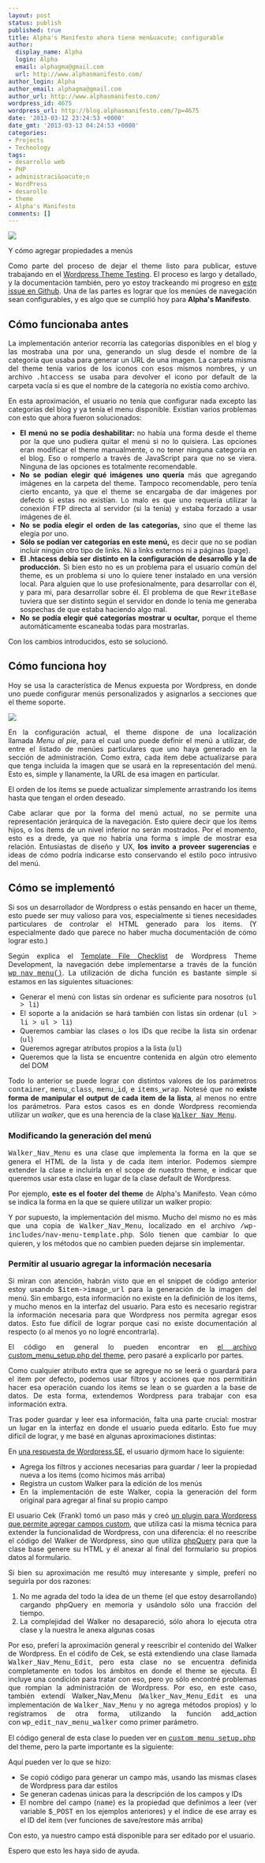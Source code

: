 ```yaml
---
layout: post
status: publish
published: true
title: Alpha's Manifesto ahora tiene men&uacute; configurable
author:
  display_name: Alpha
  login: Alpha
  email: alphagma@gmail.com
  url: http://www.alphasmanifesto.com/
author_login: Alpha
author_email: alphagma@gmail.com
author_url: http://www.alphasmanifesto.com/
wordpress_id: 4675
wordpress_url: http://blog.alphasmanifesto.com/?p=4675
date: '2013-03-12 23:24:53 +0000'
date_gmt: '2013-03-13 04:24:53 +0000'
categories:
- Projects
- Technology
tags:
- desarrollo web
- PHP
- administraci&oacute;n
- WordPress
- desarollo
- theme
- Alpha's Manifesto
comments: []
---
```


![](/assets/configurableMenu.jpg)

Y cómo agregar propiedades a menús

<p style="text-align: justify;">Como parte del proceso de dejar el theme listo para publicar, estuve trabajando en el <a title="Theme Testing Process, de Wordpress Codex" href="http://codex.wordpress.org/Theme_Development#Theme_Testing_Process">Wordpress Theme Testing</a>. El proceso es largo y detallado, y la documentaci&oacute;n tambi&eacute;n, pero yo estoy trackeando mi progreso en <a title="Setup Wordpress Theme Testing" href="https://github.com/AlphaGit/alphasmanifesto/issues/10">este issue en Github</a>. Una de las partes es lograr que los men&uacute;es de navegaci&oacute;n sean configurables, y es algo que se cumpli&oacute; hoy para <strong>Alpha's Manifesto</strong>.</p>
<p><!--more--></p>
<h2 style="text-align: justify;">C&oacute;mo funcionaba antes</h2>
<p style="text-align: justify;">La implementaci&oacute;n anterior recorr&iacute;a las categor&iacute;as disponibles en el blog y las mostraba una por una, generando un slug desde el nombre de la categor&iacute;a que usaba para generar un URL de una imagen. La carpeta misma del&nbsp;theme ten&iacute;a varios de los iconos con esos mismos nombres, y un archivo <span style="font-family: 'courier new', courier;">.htaccess</span> se usaba para devolver el icono por default de la carpeta vac&iacute;a si es que el nombre de la categor&iacute;a no exist&iacute;a como archivo.</p>
<p style="text-align: justify;">En esta aproximaci&oacute;n, el usuario no ten&iacute;a que configurar nada excepto las categor&iacute;as del blog y ya ten&iacute;a el menu disponible. Exist&iacute;an varios problemas con esto que ahora fueron solucionados:</p>
<ul style="text-align: justify;">
<li><strong>El men&uacute; no se pod&iacute;a deshabilitar:&nbsp;</strong>no hab&iacute;a una forma desde el theme por la que uno pudiera quitar el men&uacute; si no lo quisiera. Las opciones eran modificar el theme manualmente, o no tener ninguna categor&iacute;a en el blog. Eso o romperlo a trav&eacute;s de JavaScript para que no se viera. Ninguna de las opciones es totalmente recomendable.</li>
<li><strong>No se pod&iacute;an elegir qu&eacute; im&aacute;genes uno quer&iacute;a</strong> m&aacute;s que agregando im&aacute;genes en la carpeta del theme. Tampoco recomendable, pero ten&iacute;a cierto encanto, ya que el theme se encargaba de dar im&aacute;genes por defecto si estas no exist&iacute;an. Lo malo es que uno requer&iacute;a utilizar la conexi&oacute;n FTP directa al servidor (si la ten&iacute;a) y estaba forzado a usar im&aacute;genes de &eacute;l.</li>
<li><strong>No se pod&iacute;a elegir el orden de las categor&iacute;as,</strong> sino que el theme las eleg&iacute;a por uno.</li>
<li><strong>S&oacute;lo se pod&iacute;an ver categor&iacute;as en este men&uacute;,</strong> es decir que no se pod&iacute;an incluir ning&uacute;n otro tipo de links. Ni a links externos ni a p&aacute;ginas (page).</li>
<li><strong>El .htacess deb&iacute;a ser distinto en la configuraci&oacute;n de desarrollo y la de producci&oacute;n.</strong> Si bien esto no es un problema para el usuario com&uacute;n del theme, es un problema si uno lo quiere tener instalado en una versi&oacute;n local. Para alguien que lo use profesionalmente, para desarrollar con &eacute;l, y para mi, para desarrollar sobre &eacute;l. El problema de que <span style="font-family: 'courier new', courier;">RewriteBase</span> tuviera que ser distinto seg&uacute;n el servidor en donde lo ten&iacute;a me generaba sospechas de que estaba haciendo algo mal.</li>
<li><strong>No se pod&iacute;a elegir qu&eacute; categor&iacute;as mostrar u ocultar,&nbsp;</strong>porque el theme autom&aacute;ticamente escaneaba todas para mostrarlas.</li>
</ul>
<p style="text-align: justify;">Con los cambios introducidos, esto se solucion&oacute;.</p>
<h2>C&oacute;mo funciona hoy</h2>
<p style="text-align: justify;">Hoy se usa la caracter&iacute;stica de Menus expuesta por Wordpress, en donde uno puede configurar men&uacute;s personalizados y asignarlos a secciones que el theme soporte.</p>

![](/assets/alphasManifestoCurrentMenuConfiguration.jpg)

<p style="text-align: justify;">En la configuraci&oacute;n actual, el theme dispone de una localizaci&oacute;n llamada&nbsp;<em>Menu al pie</em>, para el cual uno puede definir el men&uacute; a utilizar, de entre el listado de men&uacute;es particulares que uno haya generado en la secci&oacute;n de administraci&oacute;n. Como extra, cada item debe actualizarse para que tenga incluida la imagen que se usar&aacute; en la representaci&oacute;n del men&uacute;. Esto es, simple y llanamente, la URL de esa imagen en particular.</p>
<p style="text-align: justify;">El orden de los &iacute;tems se puede actualizar simplemente arrastrando los items hasta que tengan el orden deseado.</p>
<p style="text-align: justify;">Cabe aclarar que por la forma del men&uacute; actual, no se permite una representaci&oacute;n jer&aacute;rquica de la navegaci&oacute;n. Esto quiere decir que los &iacute;tems hijos, o los &iacute;tems de un nivel inferior no ser&aacute;n mostrados. Por el momento, esto es a drede, ya que no habr&iacute;a una forma s imple de mostrar esa relaci&oacute;n. Entusiastas de dise&ntilde;o y UX, <strong>los invito a proveer sugerencias</strong> e ideas de c&oacute;mo podr&iacute;a indicarse esto conservando el estilo poco intrusivo del men&uacute;.</p>
<h2>C&oacute;mo se implement&oacute;</h2>
<p style="text-align: justify;">Si sos un desarrollador de Wordpress o est&aacute;s pensando en hacer un theme, esto puede ser muy valioso para vos, especialmente si tienes necesidades particulares de controlar el HTML generado para los items. (Y especialmente dado que parece no haber mucha documentaci&oacute;n de c&oacute;mo lograr esto.)</p>
<p style="text-align: justify;">Seg&uacute;n explica el <a href="http://codex.wordpress.org/Theme_Development#Template_File_Checklist">Template File Checklist</a> de Wordpress Theme Development, la navegaci&oacute;n debe implementarse a trav&eacute;s de la funci&oacute;n <a href="http://codex.wordpress.org/Function_Reference/wp_nav_menu"><span style="font-family: 'courier new', courier;">wp_nav_menu()</span></a>. La utilizaci&oacute;n de dicha funci&oacute;n es bastante simple si estamos en las siguientes situaciones:</p>
<ul>
<li style="text-align: justify;"><span style="line-height: 13px;">Generar el men&uacute; con listas sin ordenar es suficiente para nosotros (<span style="font-family: 'courier new', courier;">ul > li</span>)</span></li>
<li style="text-align: justify;">El soporte a la anidaci&oacute;n se har&aacute; tambi&eacute;n con listas sin ordenar (<span style="font-family: 'courier new', courier;">ul > li > ul > li</span>)</li>
<li style="text-align: justify;">Queremos cambiar las clases o los IDs que recibe la lista sin ordenar (<span style="font-family: 'courier new', courier;">ul</span>)</li>
<li style="text-align: justify;">Queremos agregar atributos propios a la lista (<span style="font-family: 'courier new', courier;">ul</span>)</li>
<li style="text-align: justify;">Queremos que la lista se encuentre contenida en alg&uacute;n otro elemento del DOM</li>
</ul>
<p style="text-align: justify;">Todo lo anterior se puede lograr con distintos valores de los par&aacute;metros <span style="font-family: 'courier new', courier;">container</span>, <span style="font-family: 'courier new', courier;">menu_class</span>, <span style="font-family: 'courier new', courier;">menu_id</span>, e <span style="font-family: 'courier new', courier;">items_wrap</span>. Notes&eacute; que no <strong>existe forma de manipular el output de cada item de la lista</strong>, al menos no entre los par&aacute;metros. Para estos casos es en donde Wordpress recomienda utilizar un&nbsp;<em>walker</em>, que es una herencia de la clase <a href="http://phpdoc.wordpress.org/trunk/WordPress/Nav_Menus/Walker_Nav_Menu.html"><span style="font-family: 'courier new', courier;">Walker_Nav_Menu</span></a>.</p>
<h3>Modificando la generaci&oacute;n del men&uacute;</h3>
<p style="text-align: justify;"><span style="font-family: 'courier new', courier;">Walker_Nav_Menu</span> es una clase que implementa la forma en la que se genera el HTML de la lista y de cada item interior. Podemos siempre extender la clase e incluirla en el scope de nuestro theme, e indicar que queremos usar esta clase en lugar de la clase default de Wordpress.</p>
<p style="text-align: justify;">Por ejemplo, <strong>este es el footer del theme</strong> de Alpha's Manifesto. Vean c&oacute;mo se indica la forma en la que se quiere utilizar un walker propio:</p>
<p><script src="https://gist.github.com/AlphaGit/5149170.js"></script></p>
<p style="text-align: justify;">Y por supuesto, la implementaci&oacute;n del mismo. Mucho del mismo no es m&aacute;s que una copia de <span style="font-family: 'courier new', courier;">Walker_Nav_Menu</span>, localizado en el archivo <span style="font-family: 'courier new', courier;">/wp-includes/nav-menu-template.php</span>. S&oacute;lo tienen que cambiar lo que quieren, y los m&eacute;todos que no cambien pueden dejarse sin implementar.</p>
<p><script src="https://gist.github.com/AlphaGit/5149182.js"></script></p>
<h3>Permitir al usuario agregar la informaci&oacute;n necesaria</h3>
<p style="text-align: justify;">Si miran con atenci&oacute;n, habr&aacute;n visto que en el snippet de c&oacute;digo anterior estoy usando <span style="font-family: 'courier new', courier;">$item->image_url</span> para la generaci&oacute;n de la imagen del men&uacute;. Sin embargo, esta informaci&oacute;n no existe en la definici&oacute;n de los items, y mucho menos en la interfaz del usuario. Para esto es necesario registrar la informaci&oacute;n necesaria para que Wordpress nos permita agregar esos datos. Esto fue dif&iacute;cil de lograr porque casi no existe documentaci&oacute;n al respecto (o al menos yo no logr&eacute; encontrarla).</p>
<p style="text-align: justify;">El c&oacute;digo en general lo pueden encontrar en <a href="https://github.com/AlphaGit/alphasmanifesto/blob/8517782b4b4bfeeedbb5aa684bc690540d9ab479/custom_menu_setup.php">el archivo custom_menu_setup.php del theme</a>, pero pasar&eacute; a explicarlo por partes.</p>
<p style="text-align: justify;">Como cualquier atributo extra que se agregue no se leer&aacute; o guardar&aacute; para el item por defecto, podemos usar filtros y acciones que nos permitir&aacute;n hacer esa operaci&oacute;n cuando los items se lean o se guarden a la base de datos. De esta forma, extendemos Wordpress para trabajar con esa informaci&oacute;n extra.</p>
<p><script src="https://gist.github.com/AlphaGit/5149216.js"></script></p>
<p style="text-align: justify;">Tras poder guardar y leer esa informaci&oacute;n, falta una parte crucial: mostrar un lugar en la interfaz en donde el usuario pueda editarlo.&nbsp;Esto fue muy dif&iacute;cil de lograr, y me bas&eacute; en algunas aproximaciones distintas:</p>
<p style="text-align: justify;">En <a title="How to add a custom field in the advanced menu properties?" href="http://wordpress.stackexchange.com/a/33495/28848">una respuesta de Wordpress.SE</a>, el usuario djrmom hace lo siguiente:</p>
<ul style="text-align: justify;">
<li><span style="line-height: 13px;">Agrega los filtros y acciones necesarias para guardar / leer la propiedad nueva a los items (como hicimos m&aacute;s arriba)</span></li>
<li>Registra un custom Walker para la edici&oacute;n de los men&uacute;s</li>
<li>En la implementaci&oacute;n de este Walker, copia la generaci&oacute;n del form original para agregar al final su propio campo</li>
</ul>
<p style="text-align: justify;">El usuario Cek (Frank) tom&oacute; un paso m&aacute;s y cre&oacute; <a title="Wordpress Menu Item Meta Fields" href="http://changeset.hr/blog/code/wordpress-menu-item-meta-fields">un plugin para Wordpress que permite agregar campos custom</a>, que utiliza casi la misma t&eacute;cnica para extender la funcionalidad de Wordpress, con una diferencia: &eacute;l no reescribe el c&oacute;digo del Walker de Wordpress, sino que utiliza <a href="https://code.google.com/p/phpquery/">phpQuery</a> para que la clase base genere su HTML y &eacute;l anexar al final del formulario su propios datos al formulario.</p>
<p style="text-align: justify;">Si bien su aproximaci&oacute;n me result&oacute; muy interesante y simple, prefer&iacute; no seguirla por dos razones:</p>
<ol>
<li style="text-align: justify;"><span style="line-height: 13px;">No me agrada del todo la idea de un theme (el que estoy desarrollando) cargando phpQuery en memoria y us&aacute;ndolo s&oacute;lo una fracci&oacute;n del tiempo.</span></li>
<li style="text-align: justify;">La complejidad del Walker no desapareci&oacute;, s&oacute;lo ahora lo ejecuta otra clase y la nuestra le anexa algunas cosas</li>
</ol>
<p style="text-align: justify;">Por eso, prefer&iacute; la aproximaci&oacute;n general y reescribir el contenido del Walker de Wordpress. En el c&oacute;difo de Cek, se est&aacute; extendiendo una clase llamada <span style="font-family: 'courier new', courier;">Walker_Nav_Menu_Edit</span>, pero esta clase no se encuentra definida completamente en todos los &aacute;mbitos en donde el theme se ejecuta. &Eacute;l incluye una condici&oacute;n para tratar con eso, pero yo s&oacute;lo encontr&eacute; problemas que romp&iacute;an la administraci&oacute;n de Wordpress. Por eso, en este caso, tambi&eacute;n extend&iacute; Walker_Nav_Menu (<span style="font-family: 'courier new', courier;">Walker_Nav_Menu_Edit</span> es una implementaci&oacute;n de <span style="font-family: 'courier new', courier;">Walker_Nav_Menu</span> y no agrega m&eacute;todos propios) y lo registramos de otra forma, utilizando la funci&oacute;n add_action con&nbsp;<span style="font-family: 'courier new', courier;">wp_edit_nav_menu_walker</span> como primer par&aacute;metro.</p>
<p>El c&oacute;digo general de esta clase lo pueden ver en <span style="font-family: 'courier new', courier;"><a href="https://github.com/AlphaGit/alphasmanifesto/blob/master/custom_menu_setup.php">custom_menu_setup.php</a></span> del theme, pero la parte importante es la siguiente:</p>
<p><script src="https://gist.github.com/AlphaGit/5149321.js"></script></p>
<p>Aqu&iacute; pueden ver lo que se hizo:</p>
<ul>
<li style="text-align: justify;"><span style="line-height: 13px;">Se copi&oacute; c&oacute;digo para generar un campo m&aacute;s, usando las mismas clases de Wordpress para dar estilos</span></li>
<li style="text-align: justify;">Se generan cadenas &uacute;nicas para la descripci&oacute;n de los campos y IDs</li>
<li style="text-align: justify;">El nombre del campo (<span style="font-family: 'courier new', courier;">name</span>) es la propiedad que definimos a leer (ver variable <span style="font-family: 'courier new', courier;">$_POST</span> en los ejemplos anteriores) y el &iacute;ndice de ese array es el ID del item (ver funciones de save/restore m&aacute;s arriba)</li>
</ul>
<p style="text-align: justify;">Con esto, ya nuestro campo est&aacute; disponible para ser editado por el usuario.</p>
<p style="text-align: justify;">Espero que esto les haya sido de ayuda.</p>
